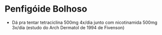 # **Penfigóide Bolhoso**


- Dá pra tentar tetraciclina 500mg 4x/dia junto com nicotinamida 500mg 3x/dia (estudo do Arch Dermatol de 1994 de Fivenson)

